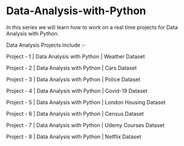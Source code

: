 # Data-Analysis-with-Python
In this series we will learn how to work on a real time projects for Data Analysis with Python.

Data Analysis Projects include :- 

Project - 1 | Data Analysis with Python | Weather Dataset

Project - 2 | Data Analysis with Python | Cars Dataset

Project - 3 | Data Analysis with Python | Police Dataset

Project - 4 | Data Analysis with Python | Covid-19 Dataset

Project - 5 | Data Analysis with Python | London Housing Dataset

Project - 6 | Data Analysis with Python | Census Dataset

Project - 7 | Data Analysis with Python | Udemy Courses Dataset

Project - 8 | Data Analysis with Python | Netflix Dataset
